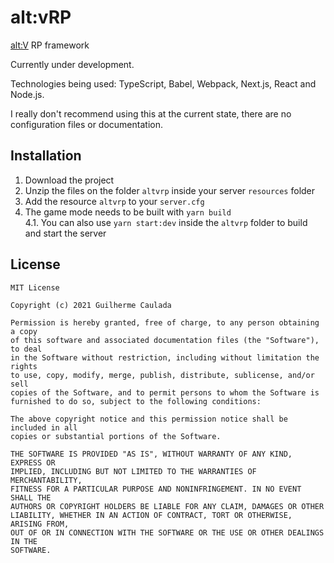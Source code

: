 # alt:vRP

[alt:V](https://altv.mp/) RP framework

Currently under development.

Technologies being used: TypeScript, Babel, Webpack, Next.js, React and Node.js.

I really don't recommend using this at the current state, there are no configuration files or documentation.

## Installation

1. Download the project
2. Unzip the files on the folder `altvrp` inside your server `resources` folder
3. Add the resource `altvrp` to your `server.cfg`
4. The game mode needs to be built with `yarn build`  
    4.1. You can also use `yarn start:dev` inside the `altvrp` folder to build and start the server

## License
```
MIT License

Copyright (c) 2021 Guilherme Caulada

Permission is hereby granted, free of charge, to any person obtaining a copy
of this software and associated documentation files (the "Software"), to deal
in the Software without restriction, including without limitation the rights
to use, copy, modify, merge, publish, distribute, sublicense, and/or sell
copies of the Software, and to permit persons to whom the Software is
furnished to do so, subject to the following conditions:

The above copyright notice and this permission notice shall be included in all
copies or substantial portions of the Software.

THE SOFTWARE IS PROVIDED "AS IS", WITHOUT WARRANTY OF ANY KIND, EXPRESS OR
IMPLIED, INCLUDING BUT NOT LIMITED TO THE WARRANTIES OF MERCHANTABILITY,
FITNESS FOR A PARTICULAR PURPOSE AND NONINFRINGEMENT. IN NO EVENT SHALL THE
AUTHORS OR COPYRIGHT HOLDERS BE LIABLE FOR ANY CLAIM, DAMAGES OR OTHER
LIABILITY, WHETHER IN AN ACTION OF CONTRACT, TORT OR OTHERWISE, ARISING FROM,
OUT OF OR IN CONNECTION WITH THE SOFTWARE OR THE USE OR OTHER DEALINGS IN THE
SOFTWARE.
```
